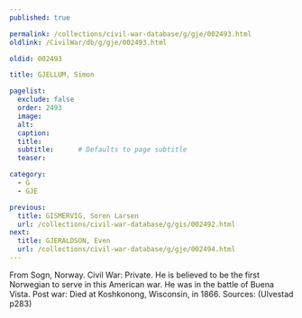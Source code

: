 ```yaml
---
published: true

permalink: /collections/civil-war-database/g/gje/002493.html
oldlink: /CivilWar/db/g/gje/002493.html

oldid: 002493

title: GJELLUM, Simon

pagelist:
  exclude: false
  order: 2493
  image: 
  alt:
  caption:
  title:
  subtitle:      # Defaults to page subtitle
  teaser:

category: 
  - G 
  - GJE

previous:
  title: GISMERVIG, Soren Larsen
  url: /collections/civil-war-database/g/gis/002492.html  
next:
  title: GJERALDSON, Even
  url: /collections/civil-war-database/g/gje/002494.html   
---
```

From Sogn, Norway. Civil War: Private. He is believed to be the first Norwegian to serve in this American war. He was in the battle of Buena Vista. Post war: Died at Koshkonong, Wisconsin, in 1866. Sources: (Ulvestad p283)